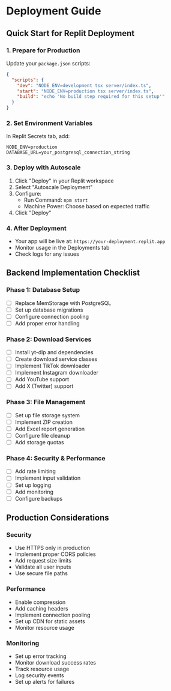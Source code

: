 # Deployment Guide

## Quick Start for Replit Deployment

### 1. Prepare for Production
Update your `package.json` scripts:
```json
{
  "scripts": {
    "dev": "NODE_ENV=development tsx server/index.ts",
    "start": "NODE_ENV=production tsx server/index.ts",
    "build": "echo 'No build step required for this setup'"
  }
}
```

### 2. Set Environment Variables
In Replit Secrets tab, add:
```
NODE_ENV=production
DATABASE_URL=your_postgresql_connection_string
```

### 3. Deploy with Autoscale
1. Click "Deploy" in your Replit workspace
2. Select "Autoscale Deployment"
3. Configure:
   - Run Command: `npm start`
   - Machine Power: Choose based on expected traffic
4. Click "Deploy"

### 4. After Deployment
- Your app will be live at: `https://your-deployment.replit.app`
- Monitor usage in the Deployments tab
- Check logs for any issues

## Backend Implementation Checklist

### Phase 1: Database Setup
- [ ] Replace MemStorage with PostgreSQL
- [ ] Set up database migrations
- [ ] Configure connection pooling
- [ ] Add proper error handling

### Phase 2: Download Services
- [ ] Install yt-dlp and dependencies
- [ ] Create download service classes
- [ ] Implement TikTok downloader
- [ ] Implement Instagram downloader
- [ ] Add YouTube support
- [ ] Add X (Twitter) support

### Phase 3: File Management
- [ ] Set up file storage system
- [ ] Implement ZIP creation
- [ ] Add Excel report generation
- [ ] Configure file cleanup
- [ ] Add storage quotas

### Phase 4: Security & Performance
- [ ] Add rate limiting
- [ ] Implement input validation
- [ ] Set up logging
- [ ] Add monitoring
- [ ] Configure backups

## Production Considerations

### Security
- Use HTTPS only in production
- Implement proper CORS policies
- Add request size limits
- Validate all user inputs
- Use secure file paths

### Performance
- Enable compression
- Add caching headers
- Implement connection pooling
- Set up CDN for static assets
- Monitor resource usage

### Monitoring
- Set up error tracking
- Monitor download success rates
- Track resource usage
- Log security events
- Set up alerts for failures